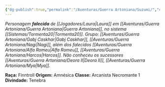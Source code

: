 ```yaml
---
{"dg-publish":true,"permalink":"/Aventuras/Guerra Artoniana/Suzumi/","created":"2025-10-13T17:42:13.182-03:00"}
---
```


*Personagem **falecida** de [[Jogadores/Laura\|Laura]] em [[Aventuras/Guerra Artoniana/Guerra Artoniana\|Guerra Artoniana]], no sistema [[Sistemas/Tormenta20\|Tormenta20]].*
*Grupo:  [[Aventuras/Guerra Artoniana/Gabj Caskhar\|Gabj Caskhar]], [[Aventuras/Guerra Artoniana/Nagi\|Nagi]], além dos falecidos [[Aventuras/Guerra Artoniana/Alfa Romeu\|Alfa Romeu]], [[Aventuras/Guerra Artoniana/Harcos\|Harcos]].
Não conheceu os sucessores [[Aventuras/Guerra Artoniana/Deora II\|Deora II]], [[Aventuras/Guerra Artoniana/Mya\|Mya]].*

**Raça:** Finntroll
**Origem:** Amnésica
**Classe:** Arcanista Necromante 1
**Divindade:** Tenebra